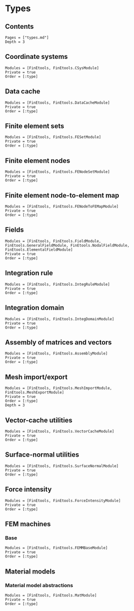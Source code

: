 # Types

## Contents

```@contents
Pages = ["types.md"]
Depth = 3
```

## Coordinate systems

```@autodocs
Modules = [FinEtools, FinEtools.CSysModule]
Private = true
Order = [:type]
```

## Data cache

```@autodocs
Modules = [FinEtools, FinEtools.DataCacheModule]
Private = true
Order = [:type]
```

## Finite element sets

```@autodocs
Modules = [FinEtools, FinEtools.FESetModule]
Private = true
Order = [:type]
```

## Finite element nodes

```@autodocs
Modules = [FinEtools, FinEtools.FENodeSetModule]
Private = true
Order = [:type]
```

## Finite element node-to-element map

```@autodocs
Modules = [FinEtools, FinEtools.FENodeToFEMapModule]
Private = true
Order = [:type]
```
 
## Fields

```@autodocs
Modules = [FinEtools, FinEtools.FieldModule, FinEtools.GeneralFieldModule, FinEtools.NodalFieldModule, FinEtools.ElementalFieldModule]
Private = true
Order = [:type]
```

## Integration rule

```@autodocs
Modules = [FinEtools, FinEtools.IntegRuleModule]
Private = true
Order = [:type]
```

## Integration domain

```@autodocs
Modules = [FinEtools, FinEtools.IntegDomainModule]
Private = true
Order = [:type]
```

## Assembly of matrices and vectors

```@autodocs
Modules = [FinEtools, FinEtools.AssemblyModule]
Private = true
Order = [:type]
```

## Mesh import/export

```@autodocs
Modules = [FinEtools, FinEtools.MeshImportModule, FinEtools.MeshExportModule]
Private = true
Order = [:type]
Depth = 3
```

## Vector-cache utilities

```@autodocs
Modules = [FinEtools, FinEtools.VectorCacheModule]
Private = true
Order = [:type]
```

## Surface-normal utilities

```@autodocs
Modules = [FinEtools, FinEtools.SurfaceNormalModule]
Private = true
Order = [:type]
```

## Force intensity

```@autodocs
Modules = [FinEtools, FinEtools.ForceIntensityModule]
Private = true
Order = [:type]
```

## FEM machines
### Base

```@autodocs
Modules = [FinEtools, FinEtools.FEMMBaseModule]
Private = true
Order = [:type]
```

## Material models

### Material model abstractions

```@autodocs
Modules = [FinEtools, FinEtools.MatModule]
Private = true
Order = [:type]
```
